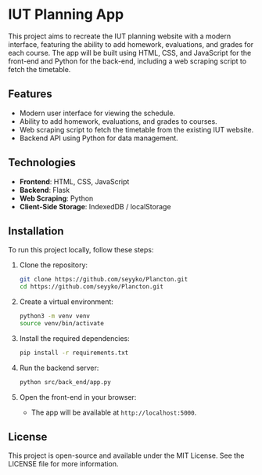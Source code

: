 
# IUT Planning App

This project aims to recreate the IUT planning website with a modern interface, featuring the ability to add homework, evaluations, and grades for each course. The app will be built using HTML, CSS, and JavaScript for the front-end and Python for the back-end, including a web scraping script to fetch the timetable.

## Features
- Modern user interface for viewing the schedule.
- Ability to add homework, evaluations, and grades to courses.
- Web scraping script to fetch the timetable from the existing IUT website.
- Backend API using Python for data management.

## Technologies
- **Frontend**: HTML, CSS, JavaScript
- **Backend**: Flask
- **Web Scraping**: Python
- **Client-Side Storage**: IndexedDB / localStorage

## Installation
To run this project locally, follow these steps:

1. Clone the repository:
   ```bash
   git clone https://github.com/seyyko/Plancton.git
   cd https://github.com/seyyko/Plancton.git
   ```

2. Create a virtual environment:
   ```bash
   python3 -m venv venv
   source venv/bin/activate
   ```

3. Install the required dependencies:
   ```bash
   pip install -r requirements.txt
   ```

4. Run the backend server:
   ```bash
   python src/back_end/app.py
   ```

5. Open the front-end in your browser:
   - The app will be available at `http://localhost:5000`.

## License
This project is open-source and available under the MIT License. See the LICENSE file for more information.
